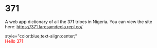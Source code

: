 # 371
A web app dictionary of all the 371 tribes in Nigeria.
You can view the site here: https://371.laresamdeola.repl.co/
<html>
  style="color:blue;text-align:center;"
  <div style="color:red;">Hello 371</div>
</html>
